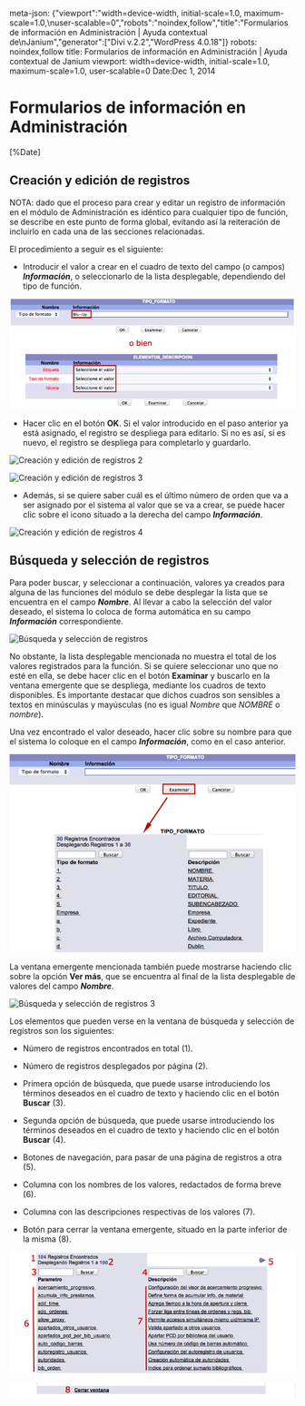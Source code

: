 meta-json: {"viewport":"width=device-width, initial-scale=1.0, maximum-scale=1.0,\nuser-scalable=0","robots":"noindex,follow","title":"Formularios de información en Administración | Ayuda contextual de\nJanium","generator":["Divi v.2.2","WordPress 4.0.18"]}
robots: noindex,follow
title: Formularios de información en Administración | Ayuda contextual de
  Janium
viewport: width=device-width, initial-scale=1.0, maximum-scale=1.0, user-scalable=0
Date:Dec 1, 2014

# Formularios de información en Administración

[%Date]

## Creación y edición de registros

NOTA: dado que el proceso para crear y editar un registro de información
en el módulo de Administración es idéntico para cualquier tipo de
función, se describe en este punto de forma global, evitando así la
reiteración de incluirlo en cada una de las secciones relacionadas.

El procedimiento a seguir es el siguiente:

-   Introducir el valor a crear en el cuadro de texto del campo (o
    campos) ***Información***, o seleccionarlo de la lista desplegable,
    dependiendo del tipo de función.

![Creación y edición de registros](Creacion_registros.png)

-   Hacer clic en el botón **OK**. Si el valor introducido en el paso
    anterior ya está asignado, el registro se despliega para editarlo.
    Si no es así, si es nuevo, el registro se despliega para completarlo
    y guardarlo.

![Creación y edición de registros
2](Creacion_registros2.png)

![Creación y edición de registros
3](Creacion_registros3.png)

-   Además, si se quiere saber cuál es el último número de orden que va
    a ser asignado por el sistema al valor que se va a crear, se puede
    hacer clic sobre el icono situado a la derecha del campo
    ***Información***.

![Creación y edición de registros
4](Creacion_registros4.png)

## Búsqueda y selección de registros

Para poder buscar, y seleccionar a continuación, valores ya creados para
alguna de las funciones del módulo se debe desplegar la lista que se
encuentra en el campo ***Nombre***. Al llevar a cabo la selección del
valor deseado, el sistema lo coloca de forma automática en su campo
***Información*** correspondiente.

![Búsqueda y selección de
registros](Busqueda_registros.png)

No obstante, la lista desplegable mencionada no muestra el total de los
valores registrados para la función. Si se quiere seleccionar uno que no
esté en ella, se debe hacer clic en el botón **Examinar** y buscarlo en
la ventana emergente que se despliega, mediante los cuadros de texto
disponibles. Es importante destacar que dichos cuadros son sensibles a
textos en minúsculas y mayúsculas (no es igual *Nombre* que *NOMBRE* o
*nombre*).

Una vez encontrado el valor deseado, hacer clic sobre su nombre para que
el sistema lo coloque en el campo ***Información***, como en el caso
anterior.

![Búsqueda y selección de registros 2](Busqueda_registros2.png)

La ventana emergente mencionada también puede mostrarse haciendo clic
sobre la opción **Ver más**, que se encuentra al final de la lista
desplegable de valores del campo ***Nombre***.

![Búsqueda y selección de registros
3](Parametros_generales3.png)

Los elementos que pueden verse en la ventana de búsqueda y selección de
registros son los siguientes:

-   Número de registros encontrados en total (1).

-   Número de registros desplegados por página (2).

-   Primera opción de búsqueda, que puede usarse introduciendo los
    términos deseados en el cuadro de texto y haciendo clic en el botón
    **Buscar** (3).

-   Segunda opción de búsqueda, que puede usarse introduciendo los
    términos deseados en el cuadro de texto y haciendo clic en el botón
    **Buscar** (4).

-   Botones de navegación, para pasar de una página de registros a otra
    (5).

-   Columna con los nombres de los valores, redactados de forma breve
    (6).

-   Columna con las descripciones respectivas de los valores (7).

-   Botón para cerrar la ventana emergente, situado en la parte inferior
    de la misma (8).

![Búsqueda y selección de registros 4](Parametros_generales4.png)

![](Parametros_generales5.png)

